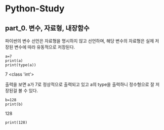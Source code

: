 # Python-Study
## part_0. 변수, 자료형, 내장함수

파이썬의 변수 선언은 자료형을 명시하지 않고 선언하며, 해당 변수의 자료형은 실제 저장된 변수에 따라 유동적으로 저장된다.

    a=7
    print(a)
    print(type(a))
7
<class 'int'>

출력을 보면 a가 7로 정상적으로 출력되고 있고 a의 type을 출력하니 정수형으로 잘 저장된걸 볼 수 있다.

    b=128
    print(b)
128

    print(128)
